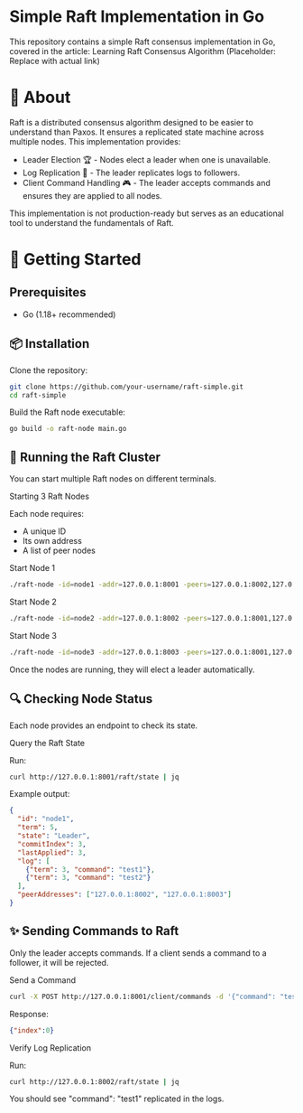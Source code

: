 # Simple Raft Implementation in Go

This repository contains a simple Raft consensus implementation in Go, covered in the article:
Learning Raft Consensus Algorithm (Placeholder: Replace with actual link)

# 📖 About

Raft is a distributed consensus algorithm designed to be easier to understand than Paxos. It ensures a replicated state machine across multiple nodes. This implementation provides:
- Leader Election 🏆 - Nodes elect a leader when one is unavailable.
- Log Replication 📜 - The leader replicates logs to followers.
- Client Command Handling 🎮 - The leader accepts commands and ensures they are applied to all nodes.

This implementation is not production-ready but serves as an educational tool to understand the fundamentals of Raft.

# 🚀 Getting Started

## Prerequisites
- Go (1.18+ recommended)

## 📦 Installation

Clone the repository:

```bash
git clone https://github.com/your-username/raft-simple.git
cd raft-simple
```

Build the Raft node executable:

```bash
go build -o raft-node main.go
```

## 🏃 Running the Raft Cluster

You can start multiple Raft nodes on different terminals.

Starting 3 Raft Nodes

Each node requires:
- A unique ID
- Its own address
- A list of peer nodes

Start Node 1

```bash
./raft-node -id=node1 -addr=127.0.0.1:8001 -peers=127.0.0.1:8002,127.0.0.1:8003
```

Start Node 2

```bash
./raft-node -id=node2 -addr=127.0.0.1:8002 -peers=127.0.0.1:8001,127.0.0.1:8003
```

Start Node 3

```bash
./raft-node -id=node3 -addr=127.0.0.1:8003 -peers=127.0.0.1:8001,127.0.0.1:8002
```

Once the nodes are running, they will elect a leader automatically.

## 🔍 Checking Node Status

Each node provides an endpoint to check its state.

Query the Raft State

Run:

```bash
curl http://127.0.0.1:8001/raft/state | jq
```

Example output:
```json
{
  "id": "node1",
  "term": 5,
  "state": "Leader",
  "commitIndex": 3,
  "lastApplied": 3,
  "log": [
    {"term": 3, "command": "test1"},
    {"term": 3, "command": "test2"}
  ],
  "peerAddresses": ["127.0.0.1:8002", "127.0.0.1:8003"]
}
```

## ✨ Sending Commands to Raft

Only the leader accepts commands. If a client sends a command to a follower, it will be rejected.

Send a Command

```bash
curl -X POST http://127.0.0.1:8001/client/commands -d '{"command": "test1"}'
```

Response:

```json
{"index":0}
```

Verify Log Replication

Run:

```bash
curl http://127.0.0.1:8002/raft/state | jq
```

You should see "command": "test1" replicated in the logs.

